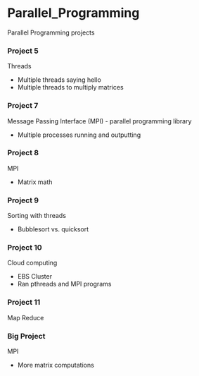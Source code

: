 # Parallel_Programming
Parallel Programming projects

### Project 5

Threads
- Multiple threads saying hello
- Multiple threads to multiply matrices

### Project 7

Message Passing Interface (MPI) - parallel programming library
- Multiple processes running and outputting

### Project 8

MPI
- Matrix math

### Project 9

Sorting with threads
- Bubblesort vs. quicksort

### Project 10

Cloud computing
- EBS Cluster
- Ran pthreads and MPI programs

### Project 11

Map Reduce

### Big Project

MPI
- More matrix computations
